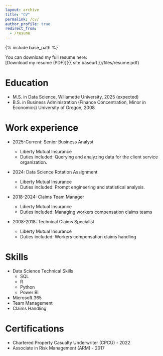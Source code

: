 ```yaml
---
layout: archive
title: "CV"
permalink: /cv/
author_profile: true
redirect_from:
  - /resume
---
```


{% include base_path %}

You can download my full resume here:  
[Download my resume (PDF)]({{ site.baseurl }}/files/resume.pdf)

Education
======
* M.S. in Data Science, Willamette University, 2025 (expected)
* B.S. in Business Administration (Finance Concentration, Minor in Economics) University of Oregon, 2008

Work experience
======
* 2025-Current: Senior Business Analyst
  * Liberty Mutual Insurance
  * Duties included: Querying and analyzing data for the client service organization.

* 2024: Data Science Rotation Assignment
  * Liberty Mutual Insurance
  * Duties included: Prompt engineering and statistical analysis.

* 2018-2024: Claims Team Manager
  * Liberty Mutual Insurance
  * Duties included: Managing workers compensation claims teams

* 2008-2018: Technical Claims Specialist
  * Liberty Mutual Insurance
  * Duties included: Workers compensation claims handling
  
Skills
======
* Data Science Technical Skills
  * SQL
  * R
  * Python
  * Power BI
* Microsoft 365
* Team Management
* Claims Handling

Certifications
======
* Chartered Property Casualty Underwriter (CPCU) - 2022
* Associate in Risk Management (ARM) - 2017
  

